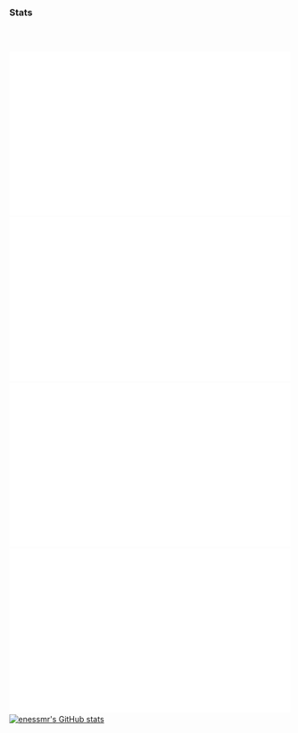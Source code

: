 <div>
  <h3>Stats</h3>
  <h2></h2>
</div>

<br>

![GitHub Stats](https://raw.githubusercontent.com/enessmr/github-stats/master/generated/overview.svg#gh-light-mode-only)![GitHub Stats Languages](https://raw.githubusercontent.com/enessmr/github-stats/master/generated/languages.svg#gh-light-mode-only)
![GitHub Stats](https://raw.githubusercontent.com/enessmr/github-stats/master/generated/overview.svg#gh-dark-mode-only)![GitHub Stats Languages](https://raw.githubusercontent.com/enessmr/github-stats/master/generated/languages.svg#gh-dark-mode-only)[![enessmr's GitHub stats](https://github-readme-stats.vercel.app/api?username=enessmr&theme=radical)](https://github.com/enessmr/github-readme-stats)
